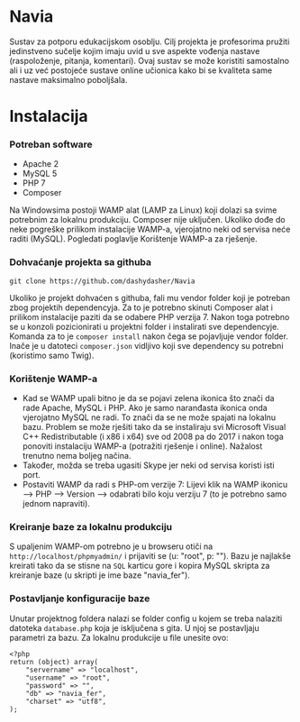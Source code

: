 # Navia
Sustav za potporu edukacijskom osoblju. Cilj projekta je profesorima pružiti jedinstveno sučelje kojim imaju uvid u sve aspekte vođenja nastave (raspoloženje, pitanja, komentari). Ovaj sustav se može koristiti samostalno ali i uz već postojeće sustave online učionica kako bi se kvaliteta same nastave maksimalno poboljšala.

# Instalacija

### Potreban software

 - Apache 2
 - MySQL 5
 - PHP 7
 - Composer

Na Windowsima postoji WAMP alat (LAMP za Linux) koji dolazi sa svime potrebnim za lokalnu produkciju. Composer nije uključen.
Ukoliko dođe do neke pogreške prilikom instalacije WAMP-a, vjerojatno neki od servisa neće raditi (MySQL). Pogledati poglavlje Korištenje WAMP-a za rješenje.

### Dohvaćanje projekta sa githuba

```git clone https://github.com/dashydasher/Navia```

Ukoliko je projekt dohvaćen s githuba, fali mu vendor folder koji je potreban zbog projektih dependencyja. Za to je potrebno skinuti Composer alat i prilikom instalacije paziti da se odabere PHP verzija 7. Nakon toga potrebno se u konzoli pozicionirati u projektni folder i instalirati sve dependencyje. Komanda za to je ```composer install``` nakon čega se pojavljuje vendor folder. Inače je u datoteci ```composer.json``` vidljivo koji sve dependency su potrebni (koristimo samo Twig).

### Korištenje WAMP-a

 - Kad se WAMP upali bitno je da se pojavi zelena ikonica što znači da rade Apache, MySQL i PHP. Ako je samo naranđasta ikonica onda vjerojatno MySQL ne radi. To znači da se ne može spajati na lokalnu bazu. Problem se može rješiti tako da se instaliraju svi Microsoft Visual C++ Redistributable (i x86 i x64) sve od 2008 pa do 2017 i nakon toga ponoviti instalaciju WAMP-a (potražiti rješenje i online). Nažalost trenutno nema boljeg načina.
 - Također, možda se treba ugasiti Skype jer neki od servisa koristi isti port.
 - Postaviti WAMP da radi s PHP-om verzije 7: Lijevi klik na WAMP ikonicu --> PHP --> Version --> odabrati bilo koju verziju 7 (to je potrebno samo jednom napraviti).

### Kreiranje baze za lokalnu produkciju

S upaljenim WAMP-om potrebno je u browseru otiči na ```http://localhost/phpmyadmin/``` i prijaviti se (u: "root", p: ""). Bazu je najlakše kreirati tako da se stisne na ```SQL``` karticu gore i kopira MySQL skripta za kreiranje baze (u skripti je ime baze "navia_fer").

### Postavljanje konfiguracije baze

Unutar projektnog foldera nalazi se folder config u kojem se treba nalaziti datoteka ```database.php``` koja je isključena s gita. U njoj se postavljaju parametri za bazu. Za lokalnu produkcije u file unesite ovo:

```
<?php
return (object) array(
    "servername" => "localhost",
    "username" => "root",
    "password" => "",
    "db" => "navia_fer",
    "charset" => "utf8",
);
```
